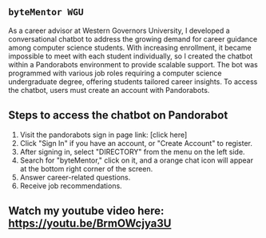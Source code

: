 ## `byteMentor WGU`

As a career advisor at Western Governors University, I developed a conversational chatbot to address the growing demand for career guidance among computer science students. With increasing enrollment, it became impossible to meet with each student individually, so I created the chatbot within a Pandorabots environment to provide scalable support. The bot was programmed with various job roles requiring a computer science undergraduate degree, offering students tailored career insights. To access the chatbot, users must create an account with Pandorabots.

## Steps to access the chatbot on Pandorabot

1. Visit the pandorabots sign in page link: [click here]
2. Click "Sign In" if you have an account, or "Create Account" to register.
3. After signing in, select "DIRECTORY" from the menu on the left side.
4. Search for "byteMentor," click on it, and a orange chat icon will appear at the bottom right corner of the screen.
5. Answer career-related questions.
6. Receive job recommendations.


## Watch my youtube video here: https://youtu.be/BrmOWcjya3U
